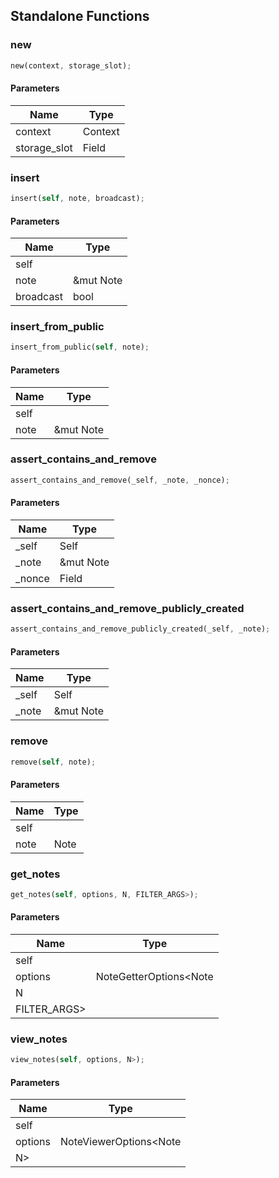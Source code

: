 ## Standalone Functions

### new

```rust
new(context, storage_slot);
```

#### Parameters
| Name | Type |
| --- | --- |
| context | Context |
| storage_slot | Field |

### insert

```rust
insert(self, note, broadcast);
```

#### Parameters
| Name | Type |
| --- | --- |
| self |  |
| note | &mut Note |
| broadcast | bool |

### insert_from_public

```rust
insert_from_public(self, note);
```

#### Parameters
| Name | Type |
| --- | --- |
| self |  |
| note | &mut Note |

### assert_contains_and_remove

```rust
assert_contains_and_remove(_self, _note, _nonce);
```

#### Parameters
| Name | Type |
| --- | --- |
| _self | Self |
| _note | &mut Note |
| _nonce | Field |

### assert_contains_and_remove_publicly_created

```rust
assert_contains_and_remove_publicly_created(_self, _note);
```

#### Parameters
| Name | Type |
| --- | --- |
| _self | Self |
| _note | &mut Note |

### remove

```rust
remove(self, note);
```

#### Parameters
| Name | Type |
| --- | --- |
| self |  |
| note | Note |

### get_notes

```rust
get_notes(self, options, N, FILTER_ARGS>);
```

#### Parameters
| Name | Type |
| --- | --- |
| self |  |
| options | NoteGetterOptions&lt;Note |
| N |  |
| FILTER_ARGS&gt; |  |

### view_notes

```rust
view_notes(self, options, N>);
```

#### Parameters
| Name | Type |
| --- | --- |
| self |  |
| options | NoteViewerOptions&lt;Note |
| N&gt; |  |


